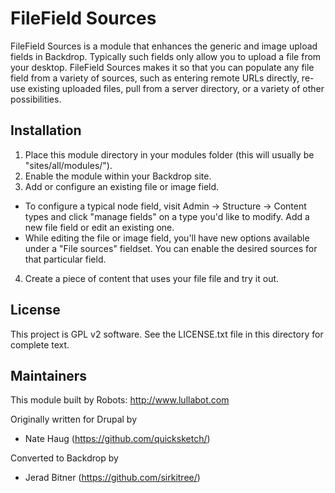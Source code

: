 # FileField Sources

FileField Sources is a module that enhances the generic and image upload fields
in Backdrop. Typically such fields only allow you to upload a file from your
desktop. FileField Sources makes it so that you can populate any file field
from a variety of sources, such as entering remote URLs directly, re-use
existing uploaded files, pull from a server directory, or a variety of other
possibilities.

## Installation
1. Place this module directory in your modules folder (this will usually be "sites/all/modules/").
2. Enable the module within your Backdrop site.
3. Add or configure an existing file or image field. 
 * To configure a typical node field, visit Admin -> Structure -> Content types and click "manage fields" on a type you'd like to modify. Add a new file field or edit an existing one.
 * While editing the file or image field, you'll have new options available   under a "File sources" fieldset. You can enable the desired sources for that   particular field.
4. Create a piece of content that uses your file file and try it out.

## License
This project is GPL v2 software. See the LICENSE.txt file in this directory for
complete text.

## Maintainers
This module built by Robots: http://www.lullabot.com

Originally written for Drupal by
* Nate Haug (https://github.com/quicksketch/)

Converted to Backdrop by
* Jerad Bitner (https://github.com/sirkitree/)